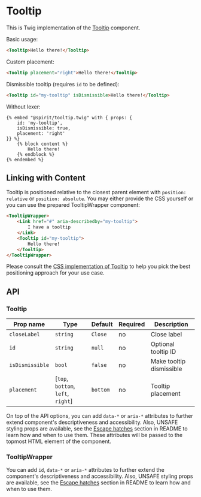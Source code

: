 # Tooltip

This is Twig implementation of the [Tooltip] component.

Basic usage:

```html
<Tooltip>Hello there!</Tooltip>
```

Custom placement:

```html
<Tooltip placement="right">Hello there!</Tooltip>
```

Dismissible tooltip (requires `id` to be defined):

```html
<Tooltip id="my-tooltip" isDismissible>Hello there!</Tooltip>
```

Without lexer:

```twig
{% embed "@spirit/tooltip.twig" with { props: {
    id: 'my-tooltip',
    isDismissible: true,
    placement: 'right'
}} %}
    {% block content %}
        Hello there!
    {% endblock %}
{% endembed %}
```

## Linking with Content

Tooltip is positioned relative to the closest parent element with
`position: relative` or `position: absolute`. You may either provide the CSS
yourself or you can use the prepared TooltipWrapper component:

```html
<TooltipWrapper>
    <Link href="#" aria-describedby="my-tooltip">
        I have a tooltip
    </Link>
    <Tooltip id="my-tooltip">
        Hello there!
    </Tooltip>
</TooltipWrapper>
```

Please consult the [CSS implementation of Tooltip][tooltip] to help you pick the
best positioning approach for your use case.

## API

### Tooltip

| Prop name       | Type                               | Default  | Required | Description              |
| --------------- | ---------------------------------- | -------- | -------- | ------------------------ |
| `closeLabel`    | `string`                           | `Close`  | no       | Close label              |
| `id`            | `string`                           | `null`   | no       | Optional tooltip ID      |
| `isDismissible` | `bool`                             | `false`  | no       | Make tooltip dismissible |
| `placement`     | [`top`, `bottom`, `left`, `right`] | `bottom` | no       | Tooltip placement        |

On top of the API options, you can add `data-*` or `aria-*` attributes to
further extend component's descriptiveness and accessibility. Also, UNSAFE styling props are available,
see the [Escape hatches][escape-hatches] section in README to learn how and when to use them.
These attributes will be passed to the topmost HTML element of the component.

### TooltipWrapper

You can add `id`, `data-*` or `aria-*` attributes to further extend the component's
descriptiveness and accessibility. Also, UNSAFE styling props are available,
see the [Escape hatches][escape-hatches] section in README to learn how and when to use them.

[tooltip]: https://github.com/lmc-eu/spirit-design-system/tree/main/packages/web/src/scss/components/Tooltip
[escape-hatches]: https://github.com/lmc-eu/spirit-design-system/tree/main/packages/web-twig/README.md#escape-hatches
